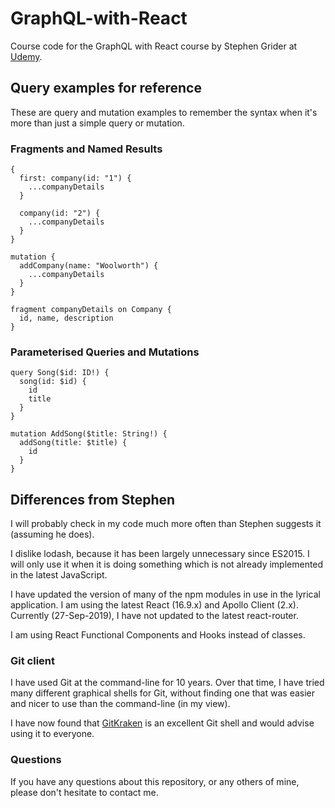 # GraphQL-with-React

Course code for the GraphQL with React course by Stephen Grider at
[Udemy](https://www.udemy.com/graphql-with-react-course/).

## Query examples for reference

These are query and mutation examples to remember the syntax when it's more than
just a simple query or mutation.

### Fragments and Named Results
```
{
  first: company(id: "1") {
    ...companyDetails
  }

  company(id: "2") {
    ...companyDetails
  }
}

mutation {
  addCompany(name: "Woolworth") {
    ...companyDetails
  }
}

fragment companyDetails on Company {
  id, name, description
}
```

### Parameterised Queries and Mutations
```
query Song($id: ID!) {
  song(id: $id) {
    id
    title
  }
}

mutation AddSong($title: String!) {
  addSong(title: $title) {
    id
  }
}
```

## Differences from Stephen

I will probably check in my code much more often than Stephen suggests it (assuming he does).

I dislike lodash, because it has been largely unnecessary since ES2015. I will only use
it when it is doing something which is not already implemented in the latest JavaScript.

I have updated the version of many of the npm modules in use in the lyrical application.
I am using the latest React (16.9.x) and Apollo Client (2.x). Currently (27-Sep-2019),
I have not updated to the latest react-router.

I am using React Functional Components and Hooks instead of classes.

### Git client

I have used Git at the command-line for 10 years. Over that time, I have tried
many different graphical shells for Git, without finding one that was easier
and nicer to use than the command-line (in my view).

I have now found that [GitKraken](https://www.gitkraken.com) is an excellent
Git shell and would advise using it to everyone.

### Questions

If you have any questions about this repository, or any others of mine, please
don't hesitate to contact me.
